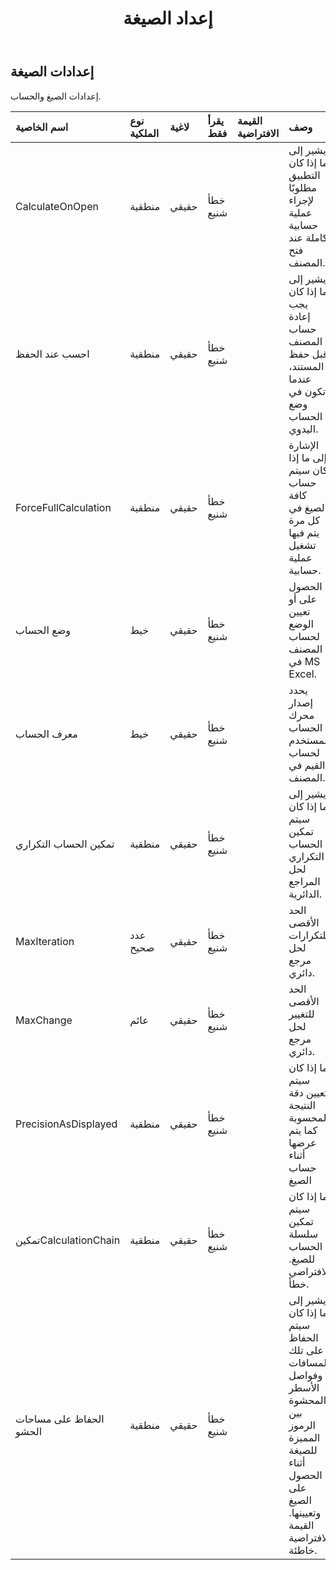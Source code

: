 ﻿---
title: إعداد الصيغة
second_title: Aspose.Cells Cloud Documen
type: docs
url: /ar/specification/model/formulasettings/
description: "Aspose.Cells مواصفات النموذج السحابي: إعدادات الصيغة. تعامل بسهولة مع Excel ومستندات جداول البيانات الأخرى التي تحتوي على ميزات مثل الفتح والتوليد والتحرير والتقسيم والدمج والمقارنة والتحويل"
kwords: Excel، Office، جدول البيانات، Cloud REST API، إعدادات الصيغة
weight: 50
---
## **إعدادات الصيغة**

 إعدادات الصيغ والحساب.

| اسم الخاصية| نوع الملكية| لاغية| يقرأ فقط| القيمة الافتراضية| وصف|
|:- |:- |:- |:- |:- |:- |
| CalculateOnOpen| منطقية| حقيقي| خطأ شنيع|| يشير إلى ما إذا كان التطبيق مطلوبًا لإجراء عملية حسابية كاملة عند فتح المصنف.|
| احسب عند الحفظ| منطقية| حقيقي| خطأ شنيع|| يشير إلى ما إذا كان يجب إعادة حساب المصنف قبل حفظ المستند، عندما تكون في وضع الحساب اليدوي.|
|ForceFullCalculation| منطقية| حقيقي| خطأ شنيع|| الإشارة إلى ما إذا كان سيتم حساب كافة الصيغ في كل مرة يتم فيها تشغيل عملية حسابية.|
| وضع الحساب| خيط| حقيقي| خطأ شنيع|| الحصول على أو تعيين الوضع لحساب المصنف في MS Excel.|
| معرف الحساب| خيط| حقيقي| خطأ شنيع|| يحدد إصدار محرك الحساب المستخدم لحساب القيم في المصنف.|
| تمكين الحساب التكراري| منطقية| حقيقي| خطأ شنيع|| يشير إلى ما إذا كان سيتم تمكين الحساب التكراري لحل المراجع الدائرية.|
| MaxIteration| عدد صحيح| حقيقي| خطأ شنيع|| الحد الأقصى للتكرارات لحل مرجع دائري.|
| MaxChange| عائم| حقيقي| خطأ شنيع|| الحد الأقصى للتغيير لحل مرجع دائري.|
| PrecisionAsDisplayed| منطقية| حقيقي| خطأ شنيع|| ما إذا كان سيتم تعيين دقة النتيجة المحسوبة كما يتم عرضها أثناء حساب الصيغ|
| تمكينCalculationChain| منطقية| حقيقي| خطأ شنيع|| ما إذا كان سيتم تمكين سلسلة الحساب للصيغ. الافتراضي خطأ.|
| الحفاظ على مساحات الحشو| منطقية| حقيقي| خطأ شنيع||يشير إلى ما إذا كان سيتم الحفاظ على تلك المسافات وفواصل الأسطر المحشوة بين الرموز المميزة للصيغة أثناء الحصول على الصيغ وتعيينها. القيمة الافتراضية خاطئة.|

